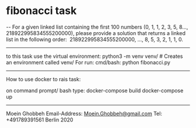 # fibonacci task

--
For a given linked list containing the first 100 numbers 
        (0, 1, 1, 2, 3, 5, 8..., 218922995834555200000), 
please provide a solution that returns a linked list in the following order: 
        218922995834555200000, ..., 8, 5, 3, 2, 1, 1, 0.

---
to this task use the virtual environment:
        python3 -m venv venv/       # Creates an environment called venv/
For run:
        cmd/bash:    python fibonacci.py

---
How to use docker to rais task:

on command prompt/ bash type:
    docker-compose build
    docker-compose up

---
Moein Ghobbeh
Email-Address: Moein.Ghobbeh@gmail.com
Tel: +491789391561
Berlin 2020
